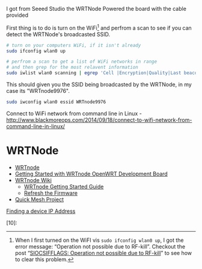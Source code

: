 I got from Seeed Studio the WRTNode
Powered the board with the cable provided

First thing is to do is turn on the WiFi[^A]
and perfrom a scan to see if you can detect the WRTNode's broadcasted SSID.

[^A]:
    When I first turned on the WiFI vis `sudo ifconfig wlan0 up`,
    I got the error message: “Operation not possible due to RF-kill”.
    Checkout the post “[SIOCSIFFLAGS: Operation not possible due to RF-kill][01]”
    to see how to clear this problem.

```bash
# turn on your computers WiFi, if it isn't already
sudo ifconfig wlan0 up

# perfrom a scan to get a list of WiFi networks in range
# and then grep for the most relavent information
sudo iwlist wlan0 scanning | egrep 'Cell |Encryption|Quality|Last beacon|ESSID'
```

This should given you the SSID being broadcasted by the WRTNode,
in my case its "WRTnode9976".

```bash
sudo iwconfig wlan0 essid WRTnode9976
```

Connect to WiFi network from command line in Linux - http://www.blackmoreops.com/2014/09/18/connect-to-wifi-network-from-command-line-in-linux/

# WRTNode
* [WRTnode](http://wrtnode.com/w/)
* [Getting Started with WRTnode OpenWRT Development Board](http://www.cnx-software.com/2014/09/18/wrtnode-quick-start-guide/)
* [WRTnode Wiki](http://wiki.wrtnode.com/index.php?title=Main_Page)
    * [WRTnode Getting Started Guide](http://wiki.wrtnode.com/index.php?title=Starting)
    * [Refresh the Firmware](http://wiki.wrtnode.com/index.php?title=Refresh_the_firmware)
* [Quick Mesh Project](http://qmp.cat/Experimenting_with_the_WRTnode)

[Finding a device IP Address](http://www.cnx-software.com/2010/10/25/finding-a-device-ip-address/)


[01]:http://askubuntu.com/questions/62166/siocsifflags-operation-not-possible-due-to-rf-kill
[02]:
[03]:
[04]:
[05]:
[06]:
[07]:
[08]:
[09]:
[10]:
